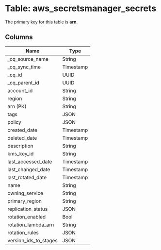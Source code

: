 # Table: aws_secretsmanager_secrets



The primary key for this table is **arn**.


## Columns
| Name          | Type          |
| ------------- | ------------- |
|_cq_source_name|String|
|_cq_sync_time|Timestamp|
|_cq_id|UUID|
|_cq_parent_id|UUID|
|account_id|String|
|region|String|
|arn (PK)|String|
|tags|JSON|
|policy|JSON|
|created_date|Timestamp|
|deleted_date|Timestamp|
|description|String|
|kms_key_id|String|
|last_accessed_date|Timestamp|
|last_changed_date|Timestamp|
|last_rotated_date|Timestamp|
|name|String|
|owning_service|String|
|primary_region|String|
|replication_status|JSON|
|rotation_enabled|Bool|
|rotation_lambda_arn|String|
|rotation_rules|JSON|
|version_ids_to_stages|JSON|